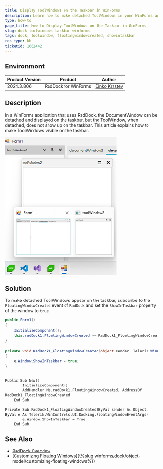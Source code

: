 ```yaml
---
title: Display ToolWindows on the Taskbar in WinForms
description: Learn how to make detached ToolWindows in your WinForms application visible on the taskbar.
type: how-to
page_title: How to Display ToolWindows on the Taskbar in WinForms
slug: dock-toolwindows-taskbar-winforms
tags: dock, toolwindow, floatingwindowcreated, showintaskbar
res_type: kb
ticketid: 1662442
---
```


## Environment

|Product Version|Product|Author|
|----|----|----|
|2024.3.806|RadDock for WinForms|[Dinko Krastev](https://www.telerik.com/blogs/author/dinko-krastev)|

## Description

In a WinForms application that uses RadDock, the DocumentWindow can be detached and displayed on the taskbar, but the ToolWindow, when detached, does not show up on the taskbar. This article explains how to make ToolWindows visible on the taskbar.

![WinForms RadDock ToolWindow Taskbar](images/dock-toolwindows-taskbar-winforms001.png)

## Solution

To make detached ToolWindows appear on the taskbar, subscribe to the `FloatingWindowCreated` event of `RadDock` and set the `ShowInTaskbar` property of the window to `true`. 

````C#
public Form1()
{
    InitializeComponent();
    this.radDock1.FloatingWindowCreated += RadDock1_FloatingWindowCreated;
}

private void RadDock1_FloatingWindowCreated(object sender, Telerik.WinControls.UI.Docking.FloatingWindowEventArgs e)
{
    e.Window.ShowInTaskbar = true;
}

````
````VB.NET

Public Sub New()
        InitializeComponent()
        AddHandler Me.radDock1.FloatingWindowCreated, AddressOf RadDock1_FloatingWindowCreated
    End Sub

Private Sub RadDock1_FloatingWindowCreated(ByVal sender As Object, ByVal e As Telerik.WinControls.UI.Docking.FloatingWindowEventArgs)
        e.Window.ShowInTaskbar = True
    End Sub

````

## See Also

* [RadDock Overview](https://docs.telerik.com/devtools/winforms/controls/dock/overview)
* [Customizing Floating Windows]({%slug winforms/dock/object-model/customizing-floating-windows%})
